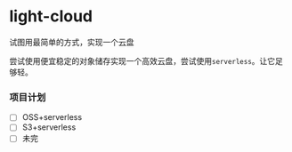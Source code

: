 # light-cloud
试图用最简单的方式，实现一个云盘

尝试使用便宜稳定的对象储存实现一个高效云盘，尝试使用`serverless`。让它足够轻。

### 项目计划

- [ ] OSS+serverless
- [ ] S3+serverless
- [ ] 未完
